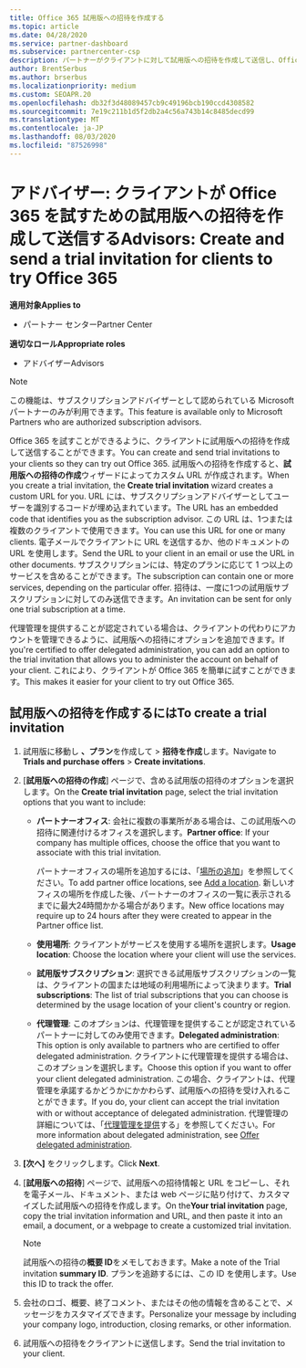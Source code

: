 ```yaml
---
title: Office 365 試用版への招待を作成する
ms.topic: article
ms.date: 04/28/2020
ms.service: partner-dashboard
ms.subservice: partnercenter-csp
description: パートナーがクライアントに対して試用版への招待を作成して送信し、Office 365 を試す方法について説明します。 パートナーは、承認されたサブスクリプションアドバイザーです。
author: BrentSerbus
ms.author: brserbus
ms.localizationpriority: medium
ms.custom: SEOAPR.20
ms.openlocfilehash: db32f3d48089457cb9c49196bcb190ccd4308582
ms.sourcegitcommit: 7e19c211b1d5f2db2a4c56a743b14c8485decd99
ms.translationtype: MT
ms.contentlocale: ja-JP
ms.lasthandoff: 08/03/2020
ms.locfileid: "87526998"
---
```

# <a name="advisors-create-and-send-a-trial-invitation-for-clients-to-try-office-365"></a><span data-ttu-id="1cd0b-104">アドバイザー: クライアントが Office 365 を試すための試用版への招待を作成して送信する</span><span class="sxs-lookup"><span data-stu-id="1cd0b-104">Advisors: Create and send a trial invitation for clients to try Office 365</span></span>

<span data-ttu-id="1cd0b-105">**適用対象**</span><span class="sxs-lookup"><span data-stu-id="1cd0b-105">**Applies to**</span></span>

- <span data-ttu-id="1cd0b-106">パートナー センター</span><span class="sxs-lookup"><span data-stu-id="1cd0b-106">Partner Center</span></span>
 
<span data-ttu-id="1cd0b-107">**適切なロール**</span><span class="sxs-lookup"><span data-stu-id="1cd0b-107">**Appropriate roles**</span></span>

- <span data-ttu-id="1cd0b-108">アドバイザー</span><span class="sxs-lookup"><span data-stu-id="1cd0b-108">Advisors</span></span>

> [!NOTE]
> <span data-ttu-id="1cd0b-109">この機能は、サブスクリプションアドバイザーとして認められている Microsoft パートナーのみが利用できます。</span><span class="sxs-lookup"><span data-stu-id="1cd0b-109">This feature is available only to Microsoft Partners who are authorized subscription advisors.</span></span>

<span data-ttu-id="1cd0b-110">Office 365 を試すことができるように、クライアントに試用版への招待を作成して送信することができます。</span><span class="sxs-lookup"><span data-stu-id="1cd0b-110">You can create and send trial invitations to your clients so they can try out Office 365.</span></span> <span data-ttu-id="1cd0b-111">試用版への招待を作成すると、**試用版への招待の作成**ウィザードによってカスタム URL が作成されます。</span><span class="sxs-lookup"><span data-stu-id="1cd0b-111">When you create a trial invitation, the **Create trial invitation** wizard creates a custom URL for you.</span></span> <span data-ttu-id="1cd0b-112">URL には、サブスクリプションアドバイザーとしてユーザーを識別するコードが埋め込まれています。</span><span class="sxs-lookup"><span data-stu-id="1cd0b-112">The URL has an embedded code that identifies you as the subscription advisor.</span></span> <span data-ttu-id="1cd0b-113">この URL は、1つまたは複数のクライアントで使用できます。</span><span class="sxs-lookup"><span data-stu-id="1cd0b-113">You can use this URL for one or many clients.</span></span> <span data-ttu-id="1cd0b-114">電子メールでクライアントに URL を送信するか、他のドキュメントの URL を使用します。</span><span class="sxs-lookup"><span data-stu-id="1cd0b-114">Send the URL to your client in an email or use the URL in other documents.</span></span> <span data-ttu-id="1cd0b-115">サブスクリプションには、特定のプランに応じて 1 つ以上のサービスを含めることができます。</span><span class="sxs-lookup"><span data-stu-id="1cd0b-115">The subscription can contain one or more services, depending on the particular offer.</span></span> <span data-ttu-id="1cd0b-116">招待は、一度に1つの試用版サブスクリプションに対してのみ送信できます。</span><span class="sxs-lookup"><span data-stu-id="1cd0b-116">An invitation can be sent for only one trial subscription at a time.</span></span>

<span data-ttu-id="1cd0b-117">代理管理を提供することが認定されている場合は、クライアントの代わりにアカウントを管理できるように、試用版への招待にオプションを追加できます。</span><span class="sxs-lookup"><span data-stu-id="1cd0b-117">If you're certified to offer delegated administration, you can add an option to the trial invitation that allows you to administer the account on behalf of your client.</span></span> <span data-ttu-id="1cd0b-118">これにより、クライアントが Office 365 を簡単に試すことができます。</span><span class="sxs-lookup"><span data-stu-id="1cd0b-118">This makes it easier for your client to try out Office 365.</span></span>

## <a name="to-create-a-trial-invitation"></a><span data-ttu-id="1cd0b-119">試用版への招待を作成するには</span><span class="sxs-lookup"><span data-stu-id="1cd0b-119">To create a trial invitation</span></span>

1. <span data-ttu-id="1cd0b-120">試用版に移動し **、プラン**を作成して  >  **招待を作成**します。</span><span class="sxs-lookup"><span data-stu-id="1cd0b-120">Navigate to **Trials and purchase offers** > **Create invitations**.</span></span>

2. <span data-ttu-id="1cd0b-121">[**試用版への招待の作成**] ページで、含める試用版の招待のオプションを選択します。</span><span class="sxs-lookup"><span data-stu-id="1cd0b-121">On the **Create trial invitation** page, select the trial invitation options that you want to include:</span></span>

    - <span data-ttu-id="1cd0b-122">**パートナーオフィス**: 会社に複数の事業所がある場合は、この試用版への招待に関連付けるオフィスを選択します。</span><span class="sxs-lookup"><span data-stu-id="1cd0b-122">**Partner office**: If your company has multiple offices, choose the office that you want to associate with this trial invitation.</span></span>

        <span data-ttu-id="1cd0b-123">パートナーオフィスの場所を追加するには、「[場所の追加](manage-locations.md)」を参照してください。</span><span class="sxs-lookup"><span data-stu-id="1cd0b-123">To add partner office locations, see [Add a location](manage-locations.md).</span></span> <span data-ttu-id="1cd0b-124">新しいオフィスの場所を作成した後、パートナーのオフィスの一覧に表示されるまでに最大24時間かかる場合があります。</span><span class="sxs-lookup"><span data-stu-id="1cd0b-124">New office locations may require up to 24 hours after they were created to appear in the Partner office list.</span></span>

    - <span data-ttu-id="1cd0b-125">**使用場所**: クライアントがサービスを使用する場所を選択します。</span><span class="sxs-lookup"><span data-stu-id="1cd0b-125">**Usage location**: Choose the location where your client will use the services.</span></span>
    - <span data-ttu-id="1cd0b-126">**試用版サブスクリプション**: 選択できる試用版サブスクリプションの一覧は、クライアントの国または地域の利用場所によって決まります。</span><span class="sxs-lookup"><span data-stu-id="1cd0b-126">**Trial subscriptions**: The list of trial subscriptions that you can choose is determined by the usage location of your client's country or region.</span></span>
    - <span data-ttu-id="1cd0b-127">**代理管理**: このオプションは、代理管理を提供することが認定されているパートナーに対してのみ使用できます。</span><span class="sxs-lookup"><span data-stu-id="1cd0b-127">**Delegated administration**: This option is only available to partners who are certified to offer delegated administration.</span></span> <span data-ttu-id="1cd0b-128">クライアントに代理管理を提供する場合は、このオプションを選択します。</span><span class="sxs-lookup"><span data-stu-id="1cd0b-128">Choose this option if you want to offer your client delegated administration.</span></span> <span data-ttu-id="1cd0b-129">この場合、クライアントは、代理管理を承諾するかどうかにかかわらず、試用版への招待を受け入れることができます。</span><span class="sxs-lookup"><span data-stu-id="1cd0b-129">If you do, your client can accept the trial invitation with or without acceptance of delegated administration.</span></span> <span data-ttu-id="1cd0b-130">代理管理の詳細については、「[代理管理を提供](customers-revoke-admin-privileges.md)する」を参照してください。</span><span class="sxs-lookup"><span data-stu-id="1cd0b-130">For more information about delegated administration, see [Offer delegated administration](customers-revoke-admin-privileges.md).</span></span>

3. <span data-ttu-id="1cd0b-131">**[次へ]** をクリックします。</span><span class="sxs-lookup"><span data-stu-id="1cd0b-131">Click **Next**.</span></span>

4. <span data-ttu-id="1cd0b-132">[**試用版への招待**] ページで、試用版への招待情報と URL をコピーし、それを電子メール、ドキュメント、または web ページに貼り付けて、カスタマイズした試用版への招待を作成します。</span><span class="sxs-lookup"><span data-stu-id="1cd0b-132">On the**Your trial invitation** page, copy the trial invitation information and URL, and then paste it into an email, a document, or a webpage to create a customized trial invitation.</span></span>

    > [!NOTE]
    > <span data-ttu-id="1cd0b-133">試用版への招待の**概要 ID**をメモしておきます。</span><span class="sxs-lookup"><span data-stu-id="1cd0b-133">Make a note of the Trial invitation **summary ID**.</span></span> <span data-ttu-id="1cd0b-134">プランを追跡するには、この ID を使用します。</span><span class="sxs-lookup"><span data-stu-id="1cd0b-134">Use this ID to track the offer.</span></span>

5. <span data-ttu-id="1cd0b-135">会社のロゴ、概要、終了コメント、またはその他の情報を含めることで、メッセージをカスタマイズできます。</span><span class="sxs-lookup"><span data-stu-id="1cd0b-135">Personalize your message by including your company logo, introduction, closing remarks, or other information.</span></span>

6. <span data-ttu-id="1cd0b-136">試用版への招待をクライアントに送信します。</span><span class="sxs-lookup"><span data-stu-id="1cd0b-136">Send the trial invitation to your client.</span></span>
